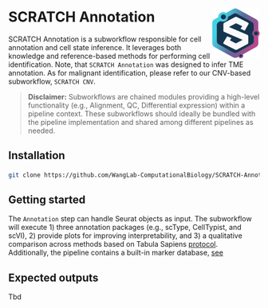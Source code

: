 # SCRATCH Annotation <a href=''><img src="assets/template/SCRATCH.png" alt="SCRATCH" align="right" height="100px" width="95px"/></a>

SCRATCH Annotation is a subworkflow responsible for cell annotation and cell state inference. It leverages both knowledge and reference-based methods for performing cell identification. Note, that `SCRATCH Annotation` was designed to infer TME annotation. As for malignant identification, please refer to our CNV-based subworkflow, `SCRATCH CNV`.

> **Disclaimer:** Subworkflows are chained modules providing a high-level functionality (e.g., Alignment, QC, Differential expression) within a pipeline context. These subworkflows should ideally be bundled with the pipeline implementation and shared among different pipelines as needed.

## Installation

```bash
git clone https://github.com/WangLab-ComputationalBiology/SCRATCH-Annotation.git
```

## Getting started

The `Annotation` step can handle Seurat objects as input. The subworkflow will execute 1) three annotation packages (e.g., scType, CellTypist, and scVI), 2) provide plots for improving interpretability, and 3) a qualitative comparison across methods based on Tabula Sapiens [protocol](https://tabula-sapiens-portal.ds.czbiohub.org/annotateuserdata). Additionally, the pipeline contains a built-in marker database, [see](./assets/cell_markers_database.csv)

## Expected outputs

Tbd

